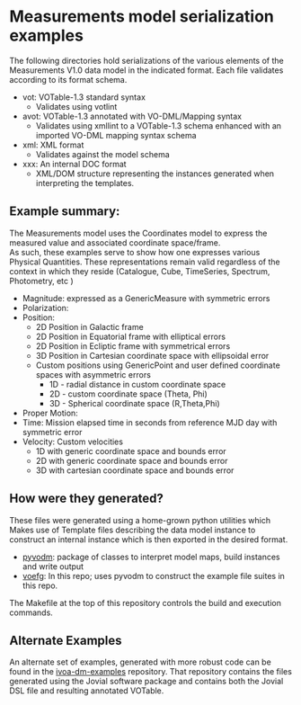 # Measurements model serialization examples

The following directories hold serializations of the various elements of the Measurements V1.0 data model in the indicated format.
Each file validates according to its format schema.
* vot: VOTable-1.3 standard syntax
    * Validates using votlint
* avot: VOTable-1.3 annotated with VO-DML/Mapping syntax
    * Validates using xmllint to a VOTable-1.3 schema enhanced with an imported VO-DML mapping syntax schema
* xml: XML format
    * Validates against the model schema
* xxx: An internal DOC format
    * XML/DOM structure representing the instances generated when interpreting the templates.

## Example summary:
The Measurements model uses the Coordinates model to express the measured value and associated coordinate space/frame.  
As such, these examples serve to show how one expresses various Physical Quantities.
These representations remain valid regardless of the context in which they reside (Catalogue, Cube, TimeSeries, Spectrum, Photometry, etc )

* Magnitude: expressed as a GenericMeasure with symmetric errors 
* Polarization:
* Position:
    * 2D Position in Galactic frame
    * 2D Position in Equatorial frame with elliptical errors
    * 2D Position in Ecliptic frame with symmetrical errors
    * 3D Position in Cartesian coordinate space with ellipsoidal error
    * Custom positions using GenericPoint and user defined coordinate spaces with asymmetric errors
        * 1D - radial distance in custom coordinate space 
        * 2D - custom coordinate space (Theta, Phi)
        * 3D - Spherical coordinate space (R,Theta,Phi)
* Proper Motion:
* Time: Mission elapsed time in seconds from reference MJD day with symmetric error
* Velocity: Custom velocities
    * 1D with generic coordinate space and bounds error
    * 2D with generic coordinate space and bounds error
    * 3D with cartesian coordinate space and bounds error

## How were they generated?

These files were generated using a home-grown python utilities which Makes use of Template files describing the data model instance to construct an internal instance which is then exported in the desired format.
* [pyvodm](https://github.com/mcdittmar/pyvodm): package of classes to interpret model maps, build instances and write output
* [voefg](https://github.com/mcdittmar/dm-example-files/tree/master/tools/voefg): In this repo; uses pyvodm to construct the example file suites in this repo.

The Makefile at the top of this repository controls the build and execution commands.

## Alternate Examples

An alternate set of examples, generated with more robust code can be found in the [ivoa-dm-examples](https://github.com/mcdittmar/ivoa-dm-examples/tree/master/assets/examples/meas/current/instances) repository.
That repository contains the files generated using the Jovial software package and contains both the Jovial DSL file and resulting annotated VOTable.

